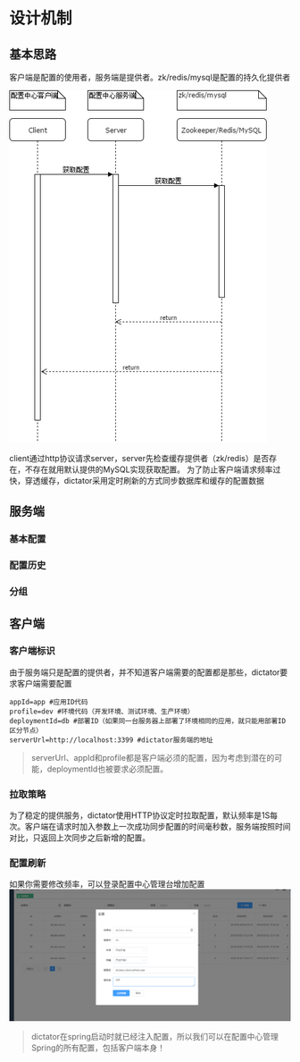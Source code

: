 # 设计机制

## 基本思路

客户端是配置的使用者，服务端是提供者。zk/redis/mysql是配置的持久化提供者

![时序图](../images/seq.png)

client通过http协议请求server，server先检查缓存提供者（zk/redis）是否存在，不存在就用默认提供的MySQL实现获取配置。
为了防止客户端请求频率过快，穿透缓存，dictator采用定时刷新的方式同步数据库和缓存的配置数据

## 服务端
### 基本配置
### 配置历史
### 分组

## 客户端
### 客户端标识

由于服务端只是配置的提供者，并不知道客户端需要的配置都是那些，dictator要求客户端需要配置
```properties
appId=app #应用ID代码
profile=dev #环境代码（开发环境、测试环境、生产环境）
deploymentId=db #部署ID（如果同一台服务器上部署了环境相同的应用，就只能用部署ID区分节点）
serverUrl=http://localhost:3399 #dictator服务端的地址
```
>serverUrl、appId和profile都是客户端必须的配置，因为考虑到潜在的可能，deploymentId也被要求必须配置。

### 拉取策略

为了稳定的提供服务，dictator使用HTTP协议定时拉取配置，默认频率是1S每次。客户端在请求时加入参数上一次成功同步配置的时间毫秒数，服务端按照时间对比，只返回上次同步之后新增的配置。

### 配置刷新

如果你需要修改频率，可以登录配置中心管理台增加配置
![dictator.client.refresh.rate](../images/snapshot/client_rate_config.png)

>dictator在spring启动时就已经注入配置，所以我们可以在配置中心管理Spring的所有配置，包括客户端本身！